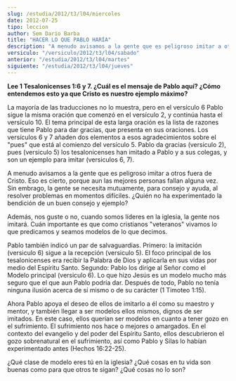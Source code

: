 ```yaml
---
slug: /estudia/2012/t3/l04/miercoles
date: 2012-07-25
tipo: leccion
author: Sem Dario Barba
title: "HACER LO QUE PABLO HARÍA"
description: "A menudo avisamos a la gente que es peligroso imitar a otros fuera de Cristo.  Eso es cierto, porque aun las mejores personas fallan alguna vez. Sin embrago,  la gente se necesita mutuamente, para consejo y ayuda, al resolver problemas en  momentos difíciles."
versiculo: "/versiculo/2012/t3/l04/sabado"
anterior: "/estudia/2012/t3/l04/martes"
siguiente: "/estudia/2012/t3/l04/jueves"
---
```


**Lee 1 Tesalonicenses 1:6 y 7. ¿Cuál es el mensaje de Pablo aquí? ¿Cómo entendemos esto ya que Cristo es nuestro ejemplo máximo?**

La mayoría de las traducciones no lo muestra, pero en el versículo 6 Pablo sigue la misma oración que comenzó en el versículo 2, y continúa hasta el versículo 10. El tema principal de esta larga oración es la lista de razones que tiene Pablo para dar gracias, que presenta en sus oraciones. Los versículos 6 y 7 añaden dos elementos a esos agradecimientos sobre el "pues" que está al comienzo del versículo 5. Pablo da gracias (versiculo 2), pues (versiculo 5) los tesalonicenses han imitado a Pablo y a sus colegas, y son un ejemplo para imitar (versiculos 6, 7).

A menudo avisamos a la gente que es peligroso imitar a otros fuera de Cristo. Eso es cierto, porque aun las mejores personas fallan alguna vez. Sin embrago, la gente se necesita mutuamente, para consejo y ayuda, al resolver problemas en momentos difíciles. ¿Quién no ha experimentado la bendición de un buen consejo y ejemplo?

Además, nos guste o no, cuando somos líderes en la iglesia, la gente nos imitará. Cuán importante es que como cristianos "veteranos" vivamos lo que predicamos y seamos modelos de lo que decimos.

Pablo también indicó un par de salvaguardias. Primero: la imitación (versiculo 6) sigue a la recepción (versiculo 5). El foco principal de los tesalonicenses era recibir la Palabra de Dios y aplicarla en sus vidas por medio del Espíritu Santo. Segundo: Pablo los dirige al Señor como el Modelo principal (versiculo 6). Lo que hizo Jesús es un modelo mucho más seguro que el que aun Pablo podría dar. Después de todo, Pablo no tenía ninguna ilusión acerca de sí mismo o de su carácter (1 Timoteo 1:15).

Ahora Pablo apoya el deseo de ellos de imitarlo a él como su maestro y mentor, y también llegar a ser modelos ellos mismos, dignos de ser imitados. En este caso, ellos querían ser modelos en cuanto a tener gozo en el sufrimiento. El sufrimiento nos hace o mejores o amargados. En el contexto del evangelio y del poder del Espíritu Santo, ellos descubrieron el gozo sobrenatural en el sufrimiento, así como Pablo y Silas lo habían experimentado antes (Hechos 16:22-25).

¿Qué clase de modelo eres tú en la iglesia? ¿Qué cosas en tu vida son buenas como para que otros te sigan? ¿Qué cosas no lo son?
